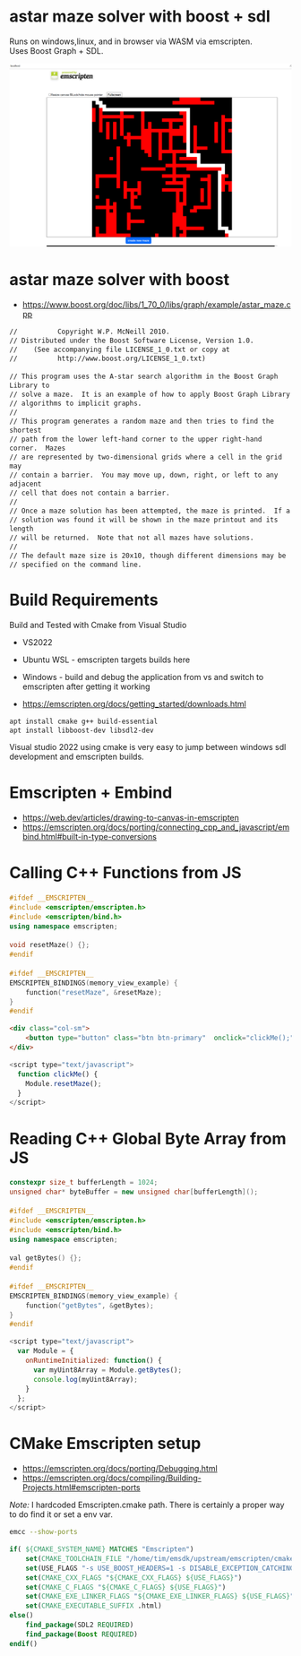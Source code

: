 # astar maze solver with boost + sdl

Runs on windows,linux, and in browser via WASM via emscripten.  
Uses Boost Graph + SDL.

![screenshot](images/maze_solved.png)

# astar maze solver with boost

- https://www.boost.org/doc/libs/1_70_0/libs/graph/example/astar_maze.cpp

```
//          Copyright W.P. McNeill 2010.
// Distributed under the Boost Software License, Version 1.0.
//    (See accompanying file LICENSE_1_0.txt or copy at
//          http://www.boost.org/LICENSE_1_0.txt)

// This program uses the A-star search algorithm in the Boost Graph Library to
// solve a maze.  It is an example of how to apply Boost Graph Library
// algorithms to implicit graphs.
//
// This program generates a random maze and then tries to find the shortest
// path from the lower left-hand corner to the upper right-hand corner.  Mazes
// are represented by two-dimensional grids where a cell in the grid may
// contain a barrier.  You may move up, down, right, or left to any adjacent
// cell that does not contain a barrier.
//
// Once a maze solution has been attempted, the maze is printed.  If a
// solution was found it will be shown in the maze printout and its length
// will be returned.  Note that not all mazes have solutions.
//
// The default maze size is 20x10, though different dimensions may be
// specified on the command line.
```

# Build Requirements

Build and Tested with Cmake from Visual Studio
- VS2022
- Ubuntu WSL - emscripten targets builds here
- Windows - build and debug the application from vs and switch to emscripten after getting it working

- https://emscripten.org/docs/getting_started/downloads.html

```
apt install cmake g++ build-essential
apt install libboost-dev libsdl2-dev 
```

Visual studio 2022 using cmake is very easy to jump between windows sdl development and emscripten builds.

# Emscripten + Embind

- https://web.dev/articles/drawing-to-canvas-in-emscripten
- https://emscripten.org/docs/porting/connecting_cpp_and_javascript/embind.html#built-in-type-conversions

# Calling C++ Functions from JS 

```c++
#ifdef __EMSCRIPTEN__
#include <emscripten/emscripten.h>
#include <emscripten/bind.h>
using namespace emscripten;

void resetMaze() {};
#endif

#ifdef __EMSCRIPTEN__
EMSCRIPTEN_BINDINGS(memory_view_example) {
	function("resetMaze", &resetMaze);
}
#endif
```

```HTML
<div class="col-sm">
	<button type="button" class="btn btn-primary"  onclick="clickMe();">create new maze</button>      
</div>
```

```JavaScript
<script type="text/javascript">
  function clickMe() {
	Module.resetMaze(); 
  }
</script>
```

# Reading C++ Global Byte Array from JS

```c++
constexpr size_t bufferLength = 1024;
unsigned char* byteBuffer = new unsigned char[bufferLength]();

#ifdef __EMSCRIPTEN__
#include <emscripten/emscripten.h>
#include <emscripten/bind.h>
using namespace emscripten;

val getBytes() {};
#endif

#ifdef __EMSCRIPTEN__
EMSCRIPTEN_BINDINGS(memory_view_example) {
	function("getBytes", &getBytes);
}
#endif
```

```JavaScript
<script type="text/javascript">
  var Module = {
	onRuntimeInitialized: function() {
	  var myUint8Array = Module.getBytes();
	  console.log(myUint8Array);		
	}
  };
</script>
```

# CMake Emscripten setup

- https://emscripten.org/docs/porting/Debugging.html
- https://emscripten.org/docs/compiling/Building-Projects.html#emscripten-ports

*Note:* I hardcoded Emscripten.cmake path.  There is certainly a proper way to do find it or set a env var.

```bash
emcc --show-ports
```

```cmake
if( ${CMAKE_SYSTEM_NAME} MATCHES "Emscripten")
    set(CMAKE_TOOLCHAIN_FILE "/home/tim/emsdk/upstream/emscripten/cmake/Modules/Platform/Emscripten.cmake" )
    set(USE_FLAGS "-s USE_BOOST_HEADERS=1 -s DISABLE_EXCEPTION_CATCHING=0 -s USE_SDL=2 -s USE_SDL_GFX=2 --bind")
    set(CMAKE_CXX_FLAGS "${CMAKE_CXX_FLAGS} ${USE_FLAGS}")
    set(CMAKE_C_FLAGS "${CMAKE_C_FLAGS} ${USE_FLAGS}")
    set(CMAKE_EXE_LINKER_FLAGS "${CMAKE_EXE_LINKER_FLAGS} ${USE_FLAGS}")
    set(CMAKE_EXECUTABLE_SUFFIX .html)
else()
    find_package(SDL2 REQUIRED)
    find_package(Boost REQUIRED)
endif()
```

